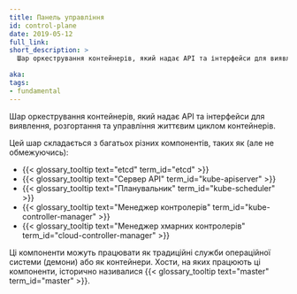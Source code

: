 ```yaml
---
title: Панель управління
id: control-plane
date: 2019-05-12
full_link:
short_description: >
  Шар оркестрування контейнерів, який надає API та інтерфейси для виявлення, розгортання та управління життєвим циклом контейнерів.

aka:
tags:
- fundamental
---
```

Шар оркестрування контейнерів, який надає API та інтерфейси для виявлення, розгортання та управління життєвим циклом контейнерів.

<!--more-->

Цей шар складається з багатьох різних компонентів, таких як (але не обмежуючись):

* {{< glossary_tooltip text="etcd" term_id="etcd" >}}
* {{< glossary_tooltip text="Сервер API" term_id="kube-apiserver" >}}
* {{< glossary_tooltip text="Планувальник" term_id="kube-scheduler" >}}
* {{< glossary_tooltip text="Менеджер контролерів" term_id="kube-controller-manager" >}}
* {{< glossary_tooltip text="Менеджер хмарних контролерів" term_id="cloud-controller-manager" >}}

Ці компоненти можуть працювати як традиційні служби операційної системи (демони) або як контейнери. Хости, на яких працюють ці компоненти, історично називалися {{< glossary_tooltip text="master" term_id="master" >}}.
